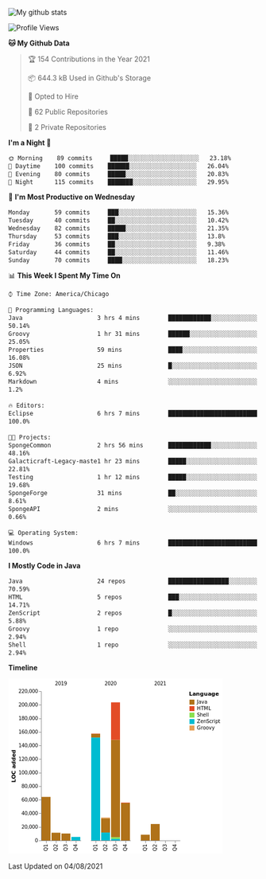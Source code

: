 ![My github stats](https://github-readme-stats.vercel.app/api?username=romvoid95&theme=gruvbox&include_all_commits=true&show_icons=true")

<!--START_SECTION:waka-->
![Profile Views](http://img.shields.io/badge/Profile%20Views-0-blue)

**🐱 My Github Data** 

> 🏆 154 Contributions in the Year 2021
 > 
> 📦 644.3 kB Used in Github's Storage 
 > 
> 💼 Opted to Hire
 > 
> 📜 62 Public Repositories 
 > 
> 🔑 2 Private Repositories  
 > 
**I'm a Night 🦉** 

```text
🌞 Morning    89 commits     █████░░░░░░░░░░░░░░░░░░░░   23.18% 
🌆 Daytime    100 commits    ██████░░░░░░░░░░░░░░░░░░░   26.04% 
🌃 Evening    80 commits     █████░░░░░░░░░░░░░░░░░░░░   20.83% 
🌙 Night      115 commits    ███████░░░░░░░░░░░░░░░░░░   29.95%

```
📅 **I'm Most Productive on Wednesday** 

```text
Monday       59 commits     ███░░░░░░░░░░░░░░░░░░░░░░   15.36% 
Tuesday      40 commits     ██░░░░░░░░░░░░░░░░░░░░░░░   10.42% 
Wednesday    82 commits     █████░░░░░░░░░░░░░░░░░░░░   21.35% 
Thursday     53 commits     ███░░░░░░░░░░░░░░░░░░░░░░   13.8% 
Friday       36 commits     ██░░░░░░░░░░░░░░░░░░░░░░░   9.38% 
Saturday     44 commits     ██░░░░░░░░░░░░░░░░░░░░░░░   11.46% 
Sunday       70 commits     ████░░░░░░░░░░░░░░░░░░░░░   18.23%

```


📊 **This Week I Spent My Time On** 

```text
⌚︎ Time Zone: America/Chicago

💬 Programming Languages: 
Java                     3 hrs 4 mins        ████████████░░░░░░░░░░░░░   50.14% 
Groovy                   1 hr 31 mins        ██████░░░░░░░░░░░░░░░░░░░   25.05% 
Properties               59 mins             ████░░░░░░░░░░░░░░░░░░░░░   16.08% 
JSON                     25 mins             █░░░░░░░░░░░░░░░░░░░░░░░░   6.92% 
Markdown                 4 mins              ░░░░░░░░░░░░░░░░░░░░░░░░░   1.2%

🔥 Editors: 
Eclipse                  6 hrs 7 mins        █████████████████████████   100.0%

🐱‍💻 Projects: 
SpongeCommon             2 hrs 56 mins       ████████████░░░░░░░░░░░░░   48.16% 
Galacticraft-Legacy-maste1 hr 23 mins        █████░░░░░░░░░░░░░░░░░░░░   22.81% 
Testing                  1 hr 12 mins        █████░░░░░░░░░░░░░░░░░░░░   19.68% 
SpongeForge              31 mins             ██░░░░░░░░░░░░░░░░░░░░░░░   8.61% 
SpongeAPI                2 mins              ░░░░░░░░░░░░░░░░░░░░░░░░░   0.66%

💻 Operating System: 
Windows                  6 hrs 7 mins        █████████████████████████   100.0%

```

**I Mostly Code in Java** 

```text
Java                     24 repos            █████████████████░░░░░░░░   70.59% 
HTML                     5 repos             ███░░░░░░░░░░░░░░░░░░░░░░   14.71% 
ZenScript                2 repos             █░░░░░░░░░░░░░░░░░░░░░░░░   5.88% 
Groovy                   1 repo              ░░░░░░░░░░░░░░░░░░░░░░░░░   2.94% 
Shell                    1 repo              ░░░░░░░░░░░░░░░░░░░░░░░░░   2.94%

```


**Timeline**

![Chart not found](https://raw.githubusercontent.com/ROMVoid95/ROMVoid95/master/charts/bar_graph.png) 


 Last Updated on 04/08/2021
<!--END_SECTION:waka-->
